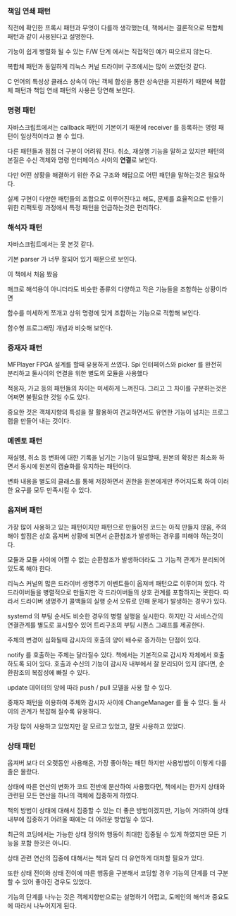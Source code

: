 ### 책임 연쇄 패턴
직전에 확인한 프록시 패턴과 무엇이 다를까 생각했는데, 책에서는 결론적으로 복합체 패턴과 같이 사용된다고 설명한다.

기능이 쉽게 병렬화 될 수 있는 F/W 단계 에서는 직접적인 예가 떠오르지 않는다.

복합체 패턴과 동일하게 리눅스 커널 드라이버 구조에서는 많이 쓰였던것 같다.

C 언어의 특성상 클래스 상속이 아닌 객체 합성을 통한 상속만을 지원하기 때문에 복합체 패턴과 책임 연쇄 패턴의 사용은 당연해 보인다.

### 명령 패턴
자바스크립트에서는 callback 패턴이 기본이기 때문에 receiver 를 등록하는 명령 패턴이 일상적이라고 볼 수 있다.

다른 패턴들과 점점 더 구분이 어려워 진다. 취소, 재실행 기능을 말하고 있지만 패턴의 본질은 수신 객체와 명령 인터페이스 사이의 **연결**로 보인다.

다만 어떤 상황을 해결하기 위한 주요 구조와 해답으로 어떤 패턴을 말하는것은 필요하다.

실제 구현이 다양한 패턴들의 조합으로 이루어진다고 해도, 문제를 효율적으로 만들기 위한 리팩토링 과정에서 특정 패턴을 언급하는것은 편리하다.

### 해석자 패턴
자바스크립트에서는 못 본것 같다.

기본 parser 가 너무 잘되어 있기 때문으로 보인다.

이 책에서 처음 봤음

매크로 해석용이 아니더라도 비슷한 종류의 다양하고 작은 기능들을 조합하는 상황이라면

함수를 미세하게 쪼개고 상위 명령에 맞게 조합하는 기능으로 적합해 보인다.

함수형 프로그래밍 개념과 비슷해 보인다.

### 중재자 패턴
MFPlayer FPGA 설계를 할때 유용하게 쓰였다. Spi 인터페이스와 picker 를 완전히 분리하고 둘사이의 연결을 위한 별도의 모듈을 사용했다

적응자, 가교 등의 패턴들의 차이는 미세하게 느껴진다. 그리고 그 차이를 구분하는것은 어쩌면 불필요한 것일 수도 있다.

중요한 것은 객체지향의 특성을 잘 활용하여 견교하면서도 유연한 기능이 넘치는 프로그램을 만들어 내는 것이다.

### 메멘토 패턴
재실행, 취소 등 변화에 대한 기록을 남기는 기능이 필요할때, 원본의 확장은 최소화 하면서 동시에 원본의 캡슐화를 유지하는 패턴이다.

변화 내용을 별도의 클래스를 통해 저장하면서 권한을 원본에게만 주어지도록 하여 이러한 요구를 모두 만족시킬 수 있다.

### 옵져버 패턴
가장 많이 사용하고 있는 패턴이지만 패턴으로 만들어진 코드는 아직 만들지 않음, 주의해야 할점은 상호 옵져버 상황에 되면서 순환참조가 발생하는 경우를 피해야 하는것이다.

모듈과 모듈 사이에 어쩔 수 없는 순환참조가 발생하더라도 그 기능적 관계가 분리되어 있도록 해야 한다.

리눅스 커널의 많은 드라이버 생명주기 이벤트들이 옵져버 패턴으로 이루어져 있다. 각 드라이버들을 병렬적으로 만들지만 각 드라이버들의 상호 관계를 포함하지는 못한다. 따라서 드라이버 생명주기 콜백들의 실행 순서 오류로 인해 문제가 발생하는 경우가 있다.

systemd 의 부팅 순서도 비슷한 경우의 병렬 실행을 실시한다. 하지만 각 서비스간의 연결관계를 별도로 표시할수 있어 트리구조의 부팅 시퀀스 그래프를 제공한다.

주체의 변경이 심화될때 감시자의 호출의 양이 배수로 증가하는 단점이 있다.

notify 를 호출하는 주체는 달라질수 있다. 책에서는 기본적으로 감시자 자체에서 호출하도록 되어 있다. 호출과 수신의 기능이 감시자 내부에서 잘 분리되어 있지 않다면, 순환참조의 복잡성에 빠질 수 있다.

update 데이터의 양에 따라 push / pull 모델을 사용 할 수 있다.

중재자 패턴을 이용하여 주체와 감시자 사이에 ChangeManager 를 둘 수 있다. 둘 사이의 관계가 복잡해 질수록 유용하다.

가장 많이 사용하고 있었지만 잘 모르고 있었고, 잘못 사용하고 있었다.

### 상태 패턴
옵져버 보다 더 오랫동안 사용해온, 가장 좋아하는 패턴 하지만 사용방법이 이렇게 다를 줄은 몰랐다.

상태에 따른 연산의 변화가 코드 전반에 분산하여 사용했다면, 책에서는 한가지 상태와 관련된 모든 면산을 하나의 객체에 집중하게 하였다.

책의 방법이 상태에 대해서 집중할 수 있는 더 좋은 방법이겠지만, 기능이 거대하여 상태 내부에 집중하기 어려울 때에는 더 어려운 방법일 수 있다.

최근의 코딩에서는 가능한 상태 정의와 행동이 최대한 집중될 수 있게 하였지만 모든 기능을 포함 한것은 아니다.

상태 관련 연산의 집중에 대해서는 책과 달리 더 유연하게 대처할 필요가 있다.

또한 상태 전이와 상태 전이에 따른 행동을 구분해서 코딩할 경우 기능의 단계를 더 구분할 수 있어 좋아진 경우도 있었다.

기능의 단계를 나누는 것은 객체지향만으로는 설명하기 어렵고, 도메인의 해석과 중요도에 따라서 나누어지게 된다.
